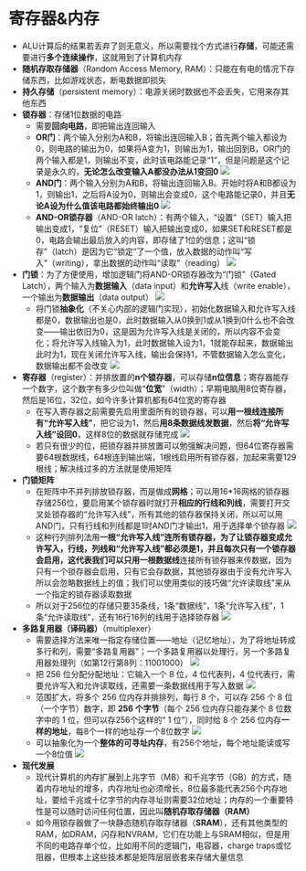 # 寄存器&内存
* ALU计算后的结果若丢弃了则无意义，所以需要找个方式进行**存储**，可能还需要进行**多个连续操作**，这就用到了计算机内存
* **随机存取存储器**（Random Access Memory, RAM）：只能在有电的情况下存储东西，比如游戏状态，断电数据即损失
* **持久存储**（persistent memory）：电源关闭时数据也不会丢失，它用来存其他东西
* **锁存器**：存储1位数据的电路
  * 需要**回向电路**，即把输出连回输入
  * **OR门**：两个输入分别为A和B，将输出连回输入B；首先两个输入都设为0，则电路的输出为0，如果将A变为1，则输出为1，输出回到B，OR门的两个输入都是1，则输出不变，此时该电路能记录“1”，但是问题是这个记录是永久的，**无论怎么改变输入A都没办法从1变回0**
  ![](../images/锁存器.png)
  * **AND门**：两个输入分别为A和B，将输出连回输入B。开始时将A和B都设为1，则输出1，之后将A设为0，则输出会变成0，这个电路能记录0，并且**无论A设为什么值该电路都始终输出0**
  ![](../images/锁存器2.png)
  * **AND-OR锁存器**（AND-OR latch）：有两个输入，“设置”（SET）输入把输出变成1，“复位”（RESET）输入把输出变成0，如果SET和RESET都是0，电路会输出最后放入的内容，即存储了1位的信息；这叫“锁存”（latch）是因为它“锁定”了一个值，放入数据的动作叫“写入”（writing），拿出数据的动作叫“读取”（reading）
  ![](../images/锁存器3.png)
* **门锁**：为了方便使用，增加逻辑门将AND-OR锁存器改为“门锁”（Gated Latch），两个输入为**数据输入**（data input）和**允许写入**线（write enable），一个输出为**数据输出**（data output）
![](../images/门锁.png)
  * 将门锁**抽象化**（不关心内部的逻辑门实现），初始化数据输入和允许写入线都是0，数据输出也是0，此时数据输入从0换到1或从1换到0什么也不会改变——输出依旧为0，这是因为允许写入线是关闭的，所以内容不会变化；将允许写入线输入为1，此时数据输入设为1，1就能存起来，数据输出此时为1，现在关闭允许写入线，输出会保持1，不管数据输入怎么变化，数据输出都不会改变
  ![](../images/门锁抽象化.png)
* **寄存器**（register）：并排放置的**n个锁存器**，可以存储**n位信息**；寄存器能存一个数字，这个数字有多少位叫做“**位宽**”（width）；早期电脑用8位寄存器，然后是16位，32位，如今许多计算机都有64位宽的寄存器
  * 在写入寄存器之前需要先启用里面所有的锁存器，可以**用一根线连接所有“允许写入线”**，把它设为1，然后**用8条数据线发数据**，然后**将“允许写入线”设回0**，这样8位的数据就存储完成
  ![](../images/8位寄存器.png)
  * 若只有很少的位，把锁存器并排放置可以勉强解决问题，但64位寄存器需要64根数据线，64根连到输出端，1根线启用所有锁存器，加起来需要129根线；解决线过多的方法就是使用矩阵
* **门锁矩阵**
  * 在矩阵中不并列排放锁存器，而是做成**网格**；可以用16*16网格的锁存器存储256位，要启用某个锁存器时就打开**相应的行线和列线**，需要打开交叉处锁存器的“允许写入线”，所有其他的锁存器保持关闭，所以可以用AND门，只有行线和列线都是1时AND门才输出1，用于选择单个锁存器
  ![](../images/门锁矩阵.png)
  * 这种行列排列法用**一根“允许写入线”**连所有锁存器，为了让锁存器变成允许写入，**行线，列线和“允许写入线”都必须是1**，并且每次只有一个锁存器会启用，这代表我们可以只用**一根数据线**连接所有锁存器来传数据，因为只有一个锁存器会启用，只有它会存数据，其他锁存器由于没有允许写入所以会忽略数据线上的值；我们可以使用类似的技巧做“允许读取线”来从一个指定的锁存器读取数据
  * 所以对于256位的存储只要35条线，1条“数据线”，1条“允许写入线”，1条“允许读取线”，还有16行16列的线用于选择锁存器
  ![](../images/门锁矩阵2.png)
* **多路复用器（译码器）**（multiplexer）
  * 需要选择方法来唯一指定存储位置——地址（记忆地址），为了将地址转成多行和列，需要“多路复用器”；一个多路复用器以处理行，另一个多路复用器处理列（如第12行第8列：11001000）
  ![](../images/多路复用器.png)
  * 把 256 位分配分配地址：它输入一个 8 位，4 位代表列，4 位代表行，需要允许写入和允许读取线，还需要一条数据线用于写入数据
  ![](../images/256bit.png)
  * 范围扩大，将多个 256 位内存并排排列，每行 8 个，可以存 256 个 8 位（一个字节）数字，即 **256 个字节**（每个 256 位内存只能存某个 8 位数字中的 1 位，但可以存256个这样的“ 1 位”），同时给 8 个 256 位内存**一样的地址**，每8个一样的地址存一个8位数字
  ![](../images/8256.png)
  * 可以抽象化为一个**整体的可寻址内存**，有256个地址，每个地址能读或写一个8位值
  ![](../images/RAM.png)
* **现代发展**
  * 现代计算机的内存扩展到上兆字节（MB）和千兆字节（GB）的方式，随着内存地址的增多，内存地址也必须增长，8位最多能代表256个内存地址，要给千兆或十亿字节的内存寻址则需要32位地址；内存的一个重要特性是可以随时访问任何位置，因此叫**随机存取存储器（RAM）**
  * 如今用锁存器做了一块静态随机存取存储器（**SRAM**），还有其他类型的RAM，如DRAM，闪存和NVRAM，它们在功能上与SRAM相似，但是用不同的电路存单个位，比如用不同的逻辑门，电容器，charge traps或忆阻器，但根本上这些技术都是矩阵层层嵌套来存储大量信息